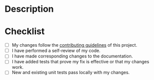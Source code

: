 # Description

<!-- Please include a summary of the change and which issue is fixed. Please also include relevant motivation and context. -->

# Checklist

- [ ] My changes follow the
      [contributing guidelines](https://github.com/jonnydgreen/deno-mock-fetch/blob/main/CONTRIBUTING.md)
      of this project.
- [ ] I have performed a self-review of my code.
- [ ] I have made corresponding changes to the documentation.
- [ ] I have added tests that prove my fix is effective or that my changes work.
- [ ] New and existing unit tests pass locally with my changes.
